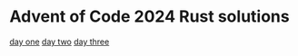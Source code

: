 # Advent of Code 2024 Rust solutions

[day one](src/days/day_one.rs)
[day two](src/days/day_two.rs)
[day three](src/days/day_three.rs)
